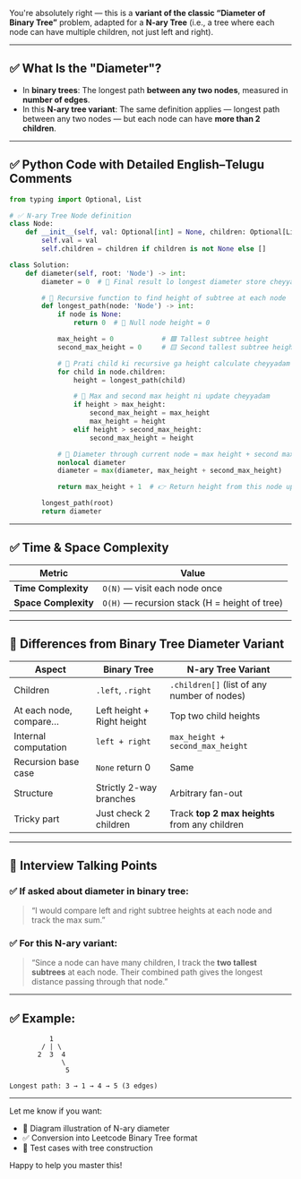 You're absolutely right — this is a **variant of the classic “Diameter of Binary Tree”** problem, adapted for a **N-ary Tree** (i.e., a tree where each node can have multiple children, not just left and right).

---

## ✅ What Is the "Diameter"?

* In **binary trees**: The longest path **between any two nodes**, measured in **number of edges**.
* In this **N-ary tree variant**: The same definition applies — longest path between any two nodes — but each node can have **more than 2 children**.

---

## ✅ Python Code with Detailed English–Telugu Comments

```python
from typing import Optional, List

# ✅ N-ary Tree Node definition
class Node:
    def __init__(self, val: Optional[int] = None, children: Optional[List['Node']] = None):
        self.val = val
        self.children = children if children is not None else []

class Solution:
    def diameter(self, root: 'Node') -> int:
        diameter = 0  # 🔁 Final result lo longest diameter store cheyyadam kosam

        # 🔁 Recursive function to find height of subtree at each node
        def longest_path(node: 'Node') -> int:
            if node is None:
                return 0  # 🛑 Null node height = 0

            max_height = 0            # 🟩 Tallest subtree height
            second_max_height = 0     # 🟨 Second tallest subtree height

            # 🔁 Prati child ki recursive ga height calculate cheyyadam
            for child in node.children:
                height = longest_path(child)

                # 🔼 Max and second max height ni update cheyyadam
                if height > max_height:
                    second_max_height = max_height
                    max_height = height
                elif height > second_max_height:
                    second_max_height = height

            # 🧮 Diameter through current node = max height + second max height
            nonlocal diameter
            diameter = max(diameter, max_height + second_max_height)

            return max_height + 1  # 👉 Return height from this node upward

        longest_path(root)
        return diameter
```

---

## ✅ Time & Space Complexity

| Metric               | Value                                         |
| -------------------- | --------------------------------------------- |
| **Time Complexity**  | `O(N)` — visit each node once                 |
| **Space Complexity** | `O(H)` — recursion stack (H = height of tree) |

---

## 🔄 Differences from Binary Tree Diameter Variant

| Aspect                 | **Binary Tree**            | **N-ary Tree Variant**                        |
| ---------------------- | -------------------------- | --------------------------------------------- |
| Children               | `.left`, `.right`          | `.children[]` (list of any number of nodes)   |
| At each node, compare… | Left height + Right height | Top two child heights                         |
| Internal computation   | `left + right`             | `max_height + second_max_height`              |
| Recursion base case    | `None` return 0            | Same                                          |
| Structure              | Strictly 2-way branches    | Arbitrary fan-out                             |
| Tricky part            | Just check 2 children      | Track **top 2 max heights** from any children |

---

## 🧠 Interview Talking Points

### ✅ If asked about diameter in binary tree:

> “I would compare left and right subtree heights at each node and track the max sum.”

### ✅ For this N-ary variant:

> “Since a node can have many children, I track the **two tallest subtrees** at each node.
> Their combined path gives the longest distance passing through that node.”

---

## ✅ Example:

```text
          1
        / | \
       2  3  4
             \
              5

Longest path: 3 → 1 → 4 → 5 (3 edges)
```

---

Let me know if you want:

* 🌳 Diagram illustration of N-ary diameter
* ✅ Conversion into Leetcode Binary Tree format
* 🧪 Test cases with tree construction

Happy to help you master this!
